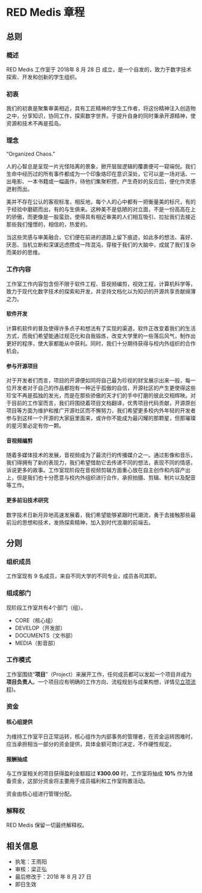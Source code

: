 # RED Medis 章程

## 总则
### 概述
RED Medis 工作室于 2018年 8 月 28 日 成立，是一个自发的，致力于数字技术探索、开发和创新的学生组织。

### 初衷
我们的初衷是聚集审美相近，具有工匠精神的学生工作者，将这份精神注入创造物之中，分享知识，协同工作，探索数字世界。于提升自身的同时秉承开源精神，使资源和技术不再是孤岛。

### 理念
“Organized Chaos.”

人的心智总是呈现一片光怪陆离的景象，掀开层层逻辑的覆裹便可一窥端倪。我们生命中经历过的所有事件都成为一个印象烙印在意识深处，它可以是一场对话、一出电影、一本书籍或一幅画作，待他们集聚积攒，产生奇妙的反应后，便化作灵感迸射而出。

美并不存在公认的客观标准，相反地，每个人的心中都有一把衡量美的标尺，有的于经验中磨砺而出，有的与生俱来。这种美不是低陋的对立面，不是一份高高在上的骄傲，而更像是一股蛮劲，使得具有相近审美的人们相互吸引、拉扯我们去接近那些我们憧憬的，相信的，热爱的。

当这些灵感与审美融合，它们便在前进的道路上留下痕迹，如此多的想法、喜好、厌恶、当机立断和深谋远虑攒成一阵混沌，穿梭于我们的大脑中，成就了我们复杂而美妙的思维。

### 工作内容
工作室工作内容包含但不限于软件工程、音视频编剪，视效工程，计算机科学等，致力于现代化数字技术的探索和开发，并坚持文档化以为知识的开源共享贡献绵薄之力。

#### 软件开发
计算机软件的普及使得许多点子和想法有了实现的渠道，软件正改变着我们的生活方式，而我们希望能通过规范化和自我锻炼，改变大学里的一些落后风气，制作出更好的程序，使大家都能从中获利。同时，我们十分期待获得与校内外组织的合作机会。

#### 参与开源项目
对于开发者们而言，项目的开源便如同将自己最为珍视的财宝展示出来一般，每一位开发者对于自己的作品都抱有一种近乎孤傲的自信，开源社区的产生更使得这些珍宝不再是孤独的发光，而是在那些骄傲的天才们的手中打磨的彼此交相辉映。对于目前的工作室而言，我们将围绕着项目文档翻译，优秀项目代码贡献，开源原创项目等方面为维护和推广开源社区而不懈努力，我们希望更多校内外年轻的开发者参与到这样一个开源的大家庭里面来，或许你不能成为最闪耀的那颗星，但那璀璨的星河里必定有你一颗。

#### 音视频编剪
随着多媒体技术的发展，音视频成为了最流行的传播媒介之一。通过影像和音乐，我们得拥有了新的表现力，我们希望借助它去传递不同的想法，表现不同的情感，诉说更多的故事。工作室现阶段在音视频剪辑方面重心放在自主创作和内容产出上，但是我们也十分愿意与校内外组织进行合作，承担拍摄、剪辑、制片以及配音等工作。

#### 更多前沿技术研究
数字技术日新月异地高速发展着，我们希望能够紧跟时代潮流，勇于去接触那些最前沿的思想和技术，发扬探索精神，加入到时代浪潮的前端去。

## 分则
### 组织成员
工作室现有 9 名成员，来自不同大学的不同专业，成员各司其职。

### 组成部门
现阶段工作室共有4个部门（组）。
- CORE（核心组）
- DEVELOP（开发部）
- DOCUMENTS（文书部）
- MEDIA（影音部）

### 工作模式
工作室围绕“**项目**”（Project）来展开工作，任何成员都可以发起一个项目并成为**项目负责人**。一个项目应有明确的工作方向、流程规划与成果构想，详情见[立项流程](https://github.com/REDMedis/REDM-Regulations/blob/master/REDM-Project-Process-cmn.md))。

### 资金
#### 核心组提供
为维持工作室平日正常运转，核心组作为内部事务的管理者，在资金运转困难时，应当承担相当一部分的资金提供，具体金额可商讨决定，不作硬性规定。

#### 报酬抽成
与工作室相关的项目获得盈利金额超过 **¥300.00** 时，工作室将抽成 **10%** 作为储备资金，这部分资金将主要用于成员福利和工作室购置活动。

资金由核心组进行管理分配。

### 解释权
RED Medis 保留一切最终解释权。

## 相关信息
- 执笔：王雨阳
- 审核：梁正弘
- 最后修改于：2018 年 8 月 27 日
- 即日生效
